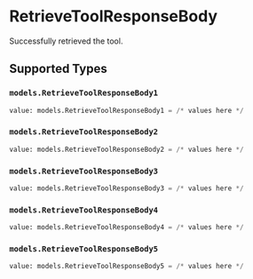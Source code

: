 # RetrieveToolResponseBody

Successfully retrieved the tool.


## Supported Types

### `models.RetrieveToolResponseBody1`

```python
value: models.RetrieveToolResponseBody1 = /* values here */
```

### `models.RetrieveToolResponseBody2`

```python
value: models.RetrieveToolResponseBody2 = /* values here */
```

### `models.RetrieveToolResponseBody3`

```python
value: models.RetrieveToolResponseBody3 = /* values here */
```

### `models.RetrieveToolResponseBody4`

```python
value: models.RetrieveToolResponseBody4 = /* values here */
```

### `models.RetrieveToolResponseBody5`

```python
value: models.RetrieveToolResponseBody5 = /* values here */
```

